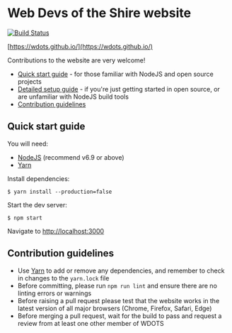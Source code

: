 # Web Devs of the Shire website

[![Build Status](https://travis-ci.org/WDOTS/wdots.github.io.svg)](https://travis-ci.org/WDOTS/wdots.github.io)

[https://wdots.github.io/](https://wdots.github.io/)

Contributions to the website are very welcome!

- [Quick start guide](#quick-start-guide) - for those familiar with NodeJS and open source projects
- [Detailed setup guide](docs/detailed-setup-guide.md) - if you're just getting started in open source, or are unfamiliar with NodeJS build tools
- [Contribution guidelines](#contribution-guidelines)

## Quick start guide

You will need:

- [NodeJS](https://nodejs.org) (recommend v6.9 or above)
- [Yarn](https://yarnpkg.com/)

Install dependencies:

```
$ yarn install --production=false
```

Start the dev server:

```
$ npm start
```

Navigate to [http://localhost:3000](http://localhost:3000)


## Contribution guidelines

- Use [Yarn](https://yarnpkg.com/) to add or remove any dependencies, and remember to check in changes to the
 `yarn.lock` file
- Before committing, please run `npm run lint` and ensure there are no linting errors or warnings
- Before raising a pull request please test that the website works in the latest version
 of all major browsers (Chrome, Firefox, Safari, Edge)
- Before merging a pull request, wait for the build to pass and request a review from at least one other member of WDOTS
